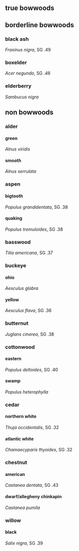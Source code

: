 ## true bowwoods

## borderline bowwoods

### black ash

*Fraxinus nigra*, SG .49

### boxelder

*Acer negundo*, SG .46

### elderberry

*Sambucus nigra*

## non bowwoods

### alder

#### green

*Alnus viridis*

#### smooth

*Alnus serrulata*

### aspen

#### bigtooth

*Populus grandidentata*, SG .38

#### quaking

*Populus tremuloides*, SG .38

### basswood

*Tilia americana*, SG .37

### buckeye

#### ohio

*Aesculus glabra*

#### yellow

*Aesculus flava*, SG .36

### butternut

*Juglans cinerea*, SG .38

### cottonwood

#### eastern

*Populus deltoides*, SG .40

#### swamp

*Populus heterophylla*

### cedar

#### northern white

*Thuja occidentalis*, SG .32

#### atlantic white

*Chamaecyparis thyoides*, SG .32

### chestnut

#### american

*Castanea dentata*, SG .43

#### dwarf/allegheny chinkapin

*Castanea pumila*

### willow

#### black

*Salix nigra*, SG .39